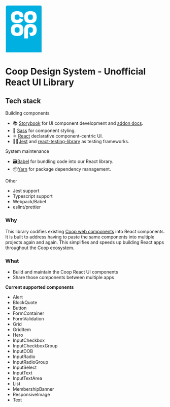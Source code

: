 <img src="./coop.png" width="116" />

# Coop Design System - Unofficial React UI Library

## Tech stack

Building components

- 📚 [Storybook](https://storybook.js.org) for UI component development and [addon docs](https://medium.com/storybookjs/storybook-docs-sneak-peak-5be78445094a).
- 🎨 [Sass](https://sass-lang.com/) for component styling.
- ⚛️ [React](https://reactjs.org/) declarative component-centric UI.
- 👨‍🔬[Jest](https://jestjs.io/) and [react-testing-library](https://testing-library.com/) as testing frameworks.

System maintenance

- 🗃️[Babel](https://babeljs.io/) for bundling code into our React library.
- 📦[Yarn](https://classic.yarnpkg.com/) for package dependency management.

Other

- Jest support
- Typescript support
- Webpack/Babel
- eslint/prettier

### Why

This library codifies existing [Coop web components](https://coop-design-system.herokuapp.com/) into React components. It is built to address having to paste the same components into multiple projects again and again. This simplifies and speeds up building React apps throughout the Coop ecosystem.

### What

- Build and maintain the Coop React UI components
- Share those components between multiple apps

**Current supported components**

- Alert
- BlockQuote
- Button
- FormContainer
- FormValidation
- Grid
- GridItem
- Hero
- InputCheckbox
- InputCheckboxGroup
- InputDOB
- InputRadio
- InputRadioGroup
- InputSelect
- InputText
- InputTextArea
- List
- MembershipBanner
- ResponsiveImage
- Text
